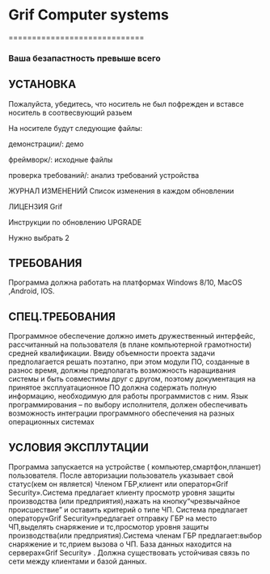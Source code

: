 # Grif Computer systems
=============================

### Ваша безапастность превыше всего



УСТАНОВКА
------------

Пожалуйста, убедитесь, что носитель не был пофрежден и вставсе носитель в соотвесвующий разьем 

На носителе будут следующие файлы:

 демонстрации/:          демо
 
 фреймворк/:             исходные файлы 
 
 проверка требований/:   анализ требований устройства
 
 ЖУРНАЛ ИЗМЕНЕНИЙ    Список изменения в каждом обновлении
 
 ЛИЦЕНЗИЯ Grif
 
 Инструкции по обновлению UPGRADE

Нужно выбрать 2 


ТРЕБОВАНИЯ
------------

Программа должна работать на платформах Windows 8/10, MacOS ,Android, IOS.


СПЕЦ.ТРЕБОВАНИЯ
------------
Программное обеспечение должно иметь дружественный интерфейс, рассчитанный на пользователя (в плане компьютерной грамотности) средней квалификации.
Ввиду объемности проекта задачи предполагается решать поэтапно, при этом модули ПО, созданные в разнос время, должны предполагать возможность наращивания системы и быть совместимы друг с другом, поэтому документация на принятое эксплуатационное ПО должна содержать полную информацию, необходимую для работы программистов с ним.
Язык программирования – по выбору исполнителя, должен обеспечивать возможность интеграции программного обеспечения на разных операционных системах 


УСЛОВИЯ ЭКСПЛУТАЦИИ
------------
Программа запускается на устройстве ( компьютер,смартфон,планшет)  пользователя. 
После авторизации пользователь указывает свой статус(кем он является) Членом ГБР,клиент или оператор«Grif Security».Система предлагает клиенту просмотр уровня защиты производства (или предприятия),нажать на кнопку“чрезвычайное происшествие” и оставить критерий о типе ЧП. Система предлагает оператору«Grif Security»предлагает отправку ГБР на место ЧП,выделять снаряжение и тс,просмотор уровня защиты производства(или предприятия).Система членам ГБР предлагает:выбор снаряжение и тс,прием вызова о ЧП.  База данных находится на серверах«Grif Security» . Должна существовать устойчивая связь по сети между клиентами и базой данных.

